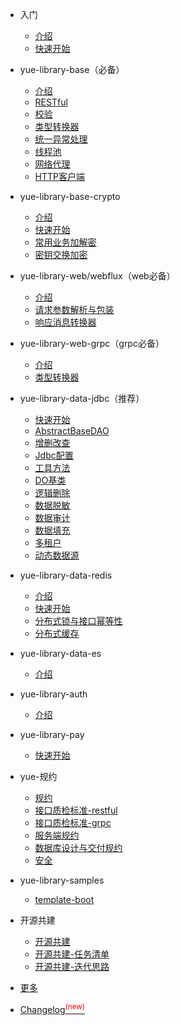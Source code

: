 * 入门

  * [介绍](README.md "SpringBoot增强库yue-library入门介绍")
  * [快速开始](quickstart.md "快速使用yue-library")

* yue-library-base（必备）

  * [介绍](base/介绍.md "yue-library-base介绍")
  * [RESTful](base/RESTful.md)
  * [校验](base/校验.md "校验框架")
  * [类型转换器](base/类型转换器.md)
  * [统一异常处理](base/统一异常处理.md)
  * [线程池](base/线程池.md)
  * [网络代理](base/网络代理.md)
  * [HTTP客户端](base/HTTP客户端.md)

* yue-library-base-crypto

  * [介绍](base-crypto/介绍.md "yue-library-base-crypto介绍")
  * [快速开始](base-crypto/快速开始.md "yue-library-base-crypto快速开始")
  * [常用业务加解密](base-crypto/常用业务加解密.md "yue-library-base-crypto常用业务加解密")
  * [密钥交换加密](base-crypto/密钥交换加密.md "密钥交换加密")

* yue-library-web/webflux（web必备）

  * [介绍](web/介绍.md "yue-library-web/webflux介绍")
  * [请求参数解析与包装](web/请求参数解析与包装.md)
  * [响应消息转换器](web/响应消息转换器.md)

* yue-library-web-grpc（grpc必备）

  * [介绍](web-grpc/介绍.md "yue-library-web/web-grpc介绍")
  * [类型转换器](web-grpc/类型转换器.md)

* yue-library-data-jdbc（推荐）

  * [快速开始](data/jdbc/快速开始.md "yue-library-data-jdbc快速开始")
  * [AbstractBaseDAO](data/jdbc/AbstractBaseDAO.md)
  * [增删改查](data/jdbc/增删改查.md)
  * [Jdbc配置](data/jdbc/Jdbc配置.md)
  * [工具方法](data/jdbc/工具方法.md "yue-library-data-jdbc工具方法")
  * [DO基类](data/jdbc/DO基类.md "yue-library-data-jdbcDO基类")
  * [逻辑删除](data/jdbc/逻辑删除.md "yue-library-data-jdbc逻辑删除")
  * [数据脱敏](data/jdbc/数据脱敏.md)
  * [数据审计](data/jdbc/数据审计.md)
  * [数据填充](data/jdbc/数据填充.md)
  * [多租户](data/jdbc/多租户.md)
  * [动态数据源](data/jdbc/动态数据源.md)

* yue-library-data-redis

  * [介绍](data/redis/介绍.md "yue-library-data-redis介绍")
  * [快速开始](data/redis/快速开始.md "yue-library-data-redis快速开始")
  * [分布式锁与接口幂等性](data/redis/分布式锁与接口幂等性.md "yue-library-data-redis分布式锁与接口幂等性")
  * [分布式缓存](data/redis/分布式缓存.md "yue-library-data-redis分布式缓存")

* yue-library-data-es

  * [介绍](data/es/介绍.md "yue-library-data-es介绍")

* yue-library-auth

  * [介绍](auth/介绍.md "yue-library-auth介绍")

* yue-library-pay

  * [快速开始](pay/快速开始.md "yue-library-pay快速开始")

* yue-规约

  * [规约](规约/规约.md)
  * [接口质检标准-restful](规约/接口质检标准-restful.md)
  * [接口质检标准-grpc](规约/接口质检标准-grpc.md)
  * [服务端规约](规约/服务端规约.md)
  * [数据库设计与交付规约](规约/数据库设计与交付规约.md)
  * [安全](规约/安全.md)

* yue-library-samples

  * [template-boot](samples/template-boot.md)

* 开源共建

  * [开源共建](开源共建/开源共建.md)
  * [开源共建-任务清单](开源共建/开源共建-任务清单.md)
  * [开源共建-迭代思路](开源共建/开源共建-迭代思路.md)

* [更多](更多.md)
* [Changelog<sup style="color:red">(new)<sup>](changelog.md)